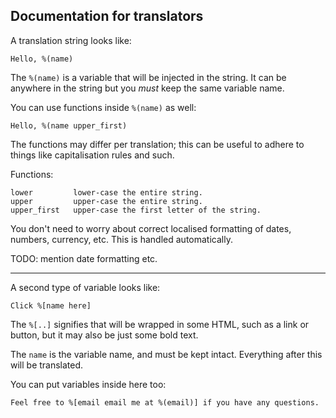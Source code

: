 Documentation for translators
-----------------------------
A translation string looks like:

    Hello, %(name)

The `%(name)` is a variable that will be injected in the string. It can be
anywhere in the string but you *must* keep the same variable name.

You can use functions inside `%(name)` as well:

    Hello, %(name upper_first)

The functions may differ per translation; this can be useful to adhere to things
like capitalisation rules and such.

Functions:

    lower         lower-case the entire string.
    upper         upper-case the entire string.
    upper_first   upper-case the first letter of the string.

You don't need to worry about correct localised formatting of dates, numbers,
currency, etc. This is handled automatically.

TODO: mention date formatting etc.

---

A second type of variable looks like:

    Click %[name here]

The `%[..]` signifies that will be wrapped in some HTML, such as a link or
button, but it may also be just some bold text.

The `name` is the variable name, and must be kept intact. Everything after this
will be translated.

You can put variables inside here too:

    Feel free to %[email email me at %(email)] if you have any questions.
